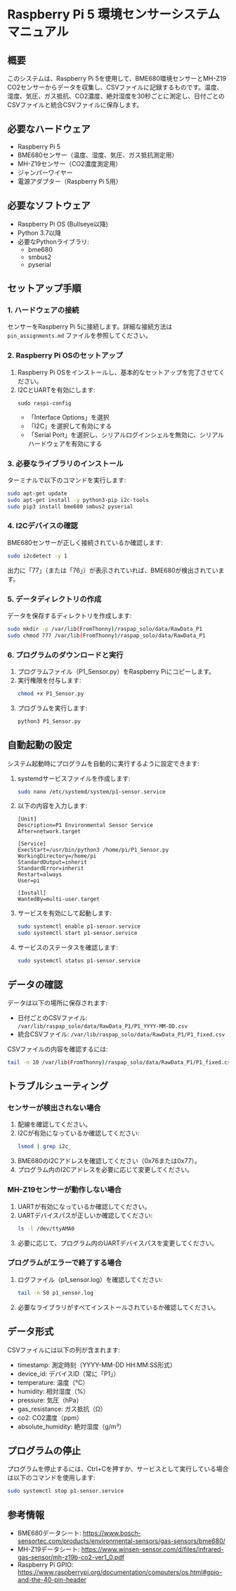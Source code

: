 # Raspberry Pi 5 環境センサーシステム マニュアル

## 概要

このシステムは、Raspberry Pi 5を使用して、BME680環境センサーとMH-Z19 CO2センサーからデータを収集し、CSVファイルに記録するものです。温度、湿度、気圧、ガス抵抗、CO2濃度、絶対湿度を30秒ごとに測定し、日付ごとのCSVファイルと統合CSVファイルに保存します。

## 必要なハードウェア

- Raspberry Pi 5
- BME680センサー（温度、湿度、気圧、ガス抵抗測定用）
- MH-Z19センサー（CO2濃度測定用）
- ジャンパーワイヤー
- 電源アダプター（Raspberry Pi 5用）

## 必要なソフトウェア

- Raspberry Pi OS (Bullseye以降)
- Python 3.7以降
- 必要なPythonライブラリ:
  - bme680
  - smbus2
  - pyserial

## セットアップ手順

### 1. ハードウェアの接続

センサーをRaspberry Pi 5に接続します。詳細な接続方法は `pin_assignments.md` ファイルを参照してください。

### 2. Raspberry Pi OSのセットアップ

1. Raspberry Pi OSをインストールし、基本的なセットアップを完了させてください。
2. I2CとUARTを有効にします:
   ```
   sudo raspi-config
   ```
   - 「Interface Options」を選択
   - 「I2C」を選択して有効にする
   - 「Serial Port」を選択し、シリアルログインシェルを無効に、シリアルハードウェアを有効にする

### 3. 必要なライブラリのインストール

ターミナルで以下のコマンドを実行します:

```bash
sudo apt-get update
sudo apt-get install -y python3-pip i2c-tools
sudo pip3 install bme680 smbus2 pyserial
```

### 4. I2Cデバイスの確認

BME680センサーが正しく接続されているか確認します:

```bash
sudo i2cdetect -y 1
```

出力に「77」（または「76」）が表示されていれば、BME680が検出されています。

### 5. データディレクトリの作成

データを保存するディレクトリを作成します:

```bash
sudo mkdir -p /var/lib(FromThonny)/raspap_solo/data/RawData_P1
sudo chmod 777 /var/lib(FromThonny)/raspap_solo/data/RawData_P1
```

### 6. プログラムのダウンロードと実行

1. プログラムファイル（P1_Sensor.py）をRaspberry Piにコピーします。
2. 実行権限を付与します:
   ```bash
   chmod +x P1_Sensor.py
   ```
3. プログラムを実行します:
   ```bash
   python3 P1_Sensor.py
   ```

## 自動起動の設定

システム起動時にプログラムを自動的に実行するように設定できます:

1. systemdサービスファイルを作成します:
   ```bash
   sudo nano /etc/systemd/system/p1-sensor.service
   ```

2. 以下の内容を入力します:
   ```
   [Unit]
   Description=P1 Environmental Sensor Service
   After=network.target

   [Service]
   ExecStart=/usr/bin/python3 /home/pi/P1_Sensor.py
   WorkingDirectory=/home/pi
   StandardOutput=inherit
   StandardError=inherit
   Restart=always
   User=pi

   [Install]
   WantedBy=multi-user.target
   ```

3. サービスを有効にして起動します:
   ```bash
   sudo systemctl enable p1-sensor.service
   sudo systemctl start p1-sensor.service
   ```

4. サービスのステータスを確認します:
   ```bash
   sudo systemctl status p1-sensor.service
   ```

## データの確認

データは以下の場所に保存されます:

- 日付ごとのCSVファイル: `/var/lib/raspap_solo/data/RawData_P1/P1_YYYY-MM-DD.csv`
- 統合CSVファイル: `/var/lib/raspap_solo/data/RawData_P1/P1_fixed.csv`

CSVファイルの内容を確認するには:

```bash
tail -n 10 /var/lib(FromThonny)/raspap_solo/data/RawData_P1/P1_fixed.csv
```

## トラブルシューティング

### センサーが検出されない場合

1. 配線を確認してください。
2. I2Cが有効になっているか確認してください:
   ```bash
   lsmod | grep i2c_
   ```
3. BME680のI2Cアドレスを確認してください（0x76または0x77）。
4. プログラム内のI2Cアドレスを必要に応じて変更してください。

### MH-Z19センサーが動作しない場合

1. UARTが有効になっているか確認してください。
2. UARTデバイスパスが正しいか確認してください:
   ```bash
   ls -l /dev/ttyAMA0
   ```
3. 必要に応じて、プログラム内のUARTデバイスパスを変更してください。

### プログラムがエラーで終了する場合

1. ログファイル（p1_sensor.log）を確認してください:
   ```bash
   tail -n 50 p1_sensor.log
   ```
2. 必要なライブラリがすべてインストールされているか確認してください。

## データ形式

CSVファイルには以下の列が含まれます:

- timestamp: 測定時刻（YYYY-MM-DD HH:MM:SS形式）
- device_id: デバイスID（常に「P1」）
- temperature: 温度（°C）
- humidity: 相対湿度（%）
- pressure: 気圧（hPa）
- gas_resistance: ガス抵抗（Ω）
- co2: CO2濃度（ppm）
- absolute_humidity: 絶対湿度（g/m³）

## プログラムの停止

プログラムを停止するには、Ctrl+Cを押すか、サービスとして実行している場合は以下のコマンドを使用します:

```bash
sudo systemctl stop p1-sensor.service
```

## 参考情報

- BME680データシート: https://www.bosch-sensortec.com/products/environmental-sensors/gas-sensors/bme680/
- MH-Z19データシート: https://www.winsen-sensor.com/d/files/infrared-gas-sensor/mh-z19b-co2-ver1_0.pdf
- Raspberry Pi GPIO: https://www.raspberrypi.org/documentation/computers/os.html#gpio-and-the-40-pin-header